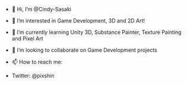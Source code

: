 - 👋 Hi, I’m @Cindy-Sasaki
- 👀 I’m interested in Game Development, 3D and 2D Art!
- 🌱 I’m currently learning Unity 3D, Substance Painter, Texture Painting and Pixel Art
- 💞️ I’m looking to collaborate on Game Development projects
- 📫 How to reach me: 

- Twitter: @pixshin

<!---
Cindy-Sasaki/Cindy-Sasaki is a ✨ special ✨ repository because its `README.md` (this file) appears on your GitHub profile.
You can click the Preview link to take a look at your changes.
--->
